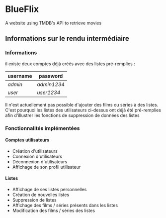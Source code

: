 # BlueFlix
A website using TMDB's API to retrieve movies

## Informations sur le rendu intermédiaire
### Informations

il existe deux comptes déjà créés avec des listes pré-remplies :

| **username** | **password** |
|--------------|--------------|
| _admin_      | _admin1234_  |
| _user_       | _user1234_   |

Il n'est actuellement pas possible d'ajouter des films ou séries à des listes. C'est pourquoi les listes des utilisateurs ci-dessus ont déjà été pré-remplies afin d'illustrer les fonctions de suppression de données des listes

### Fonctionnalités implémentées
#### Comptes utilisateurs
- Création d'utilisateurs
- Connexion d'utilisateurs
- Déconnexion d'utilisateurs
- Affichage de son profil utilisateur
#### Listes
- Affichage de ses listes personnelles
- Création de nouvelles listes
- Suppression de listes
- Affichage des films / séries présents dans les listes
- Modification des films / séries des listes
